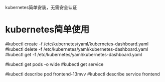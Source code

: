 kubernetes简单安装，无需安全认证

# kubernetes简单使用
#kubectl create -f /etc/kubernetes/yaml/kubernetes-dashboard.yaml 
#kubectl delete -f /etc/kubernetes/yaml/kubernetes-dashboard.yaml
#kubectl get  -f /etc/kubernetes/yaml/kubernetes-dashboard.yaml

#kubectl get pods -o wide
#kubectl get service

#kubectl describe pod frontend-13mvv
#kubectl describe service frontend
